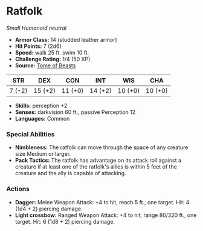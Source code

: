 # Ratfolk

*Small* *Humanoid* *neutral*

- **Armor Class:** 14 (studded leather armor)
- **Hit Points:** 7 (2d6)
- **Speed:** walk 25 ft. swim 10 ft.
- **Challenge Rating:** 1/4 (50 XP)
- **Source:** [Tome of Beasts](https://koboldpress.com/kpstore/product/tome-of-beasts-for-5th-edition-print/)

| STR | DEX | CON | INT | WIS | CHA |
| --- | --- | --- | --- | --- | --- |
| 7 (-2) | 15 (+2) | 11 (+0) | 14 (+2) | 10 (+0) | 10 (+0) |

- **Skills:** perception +2
- **Senses:** darkvision 60 ft., passive Perception 12
- **Languages:** Common
### Special Abilities
- **Nimbleness:** The ratfolk can move through the space of any creature size Medium or larger.
- **Pack Tactics:** The ratfolk has advantage on its attack roll against a creature if at least one of the ratfolk's allies is within 5 feet of the creature and the ally is capable of attacking.
### Actions
- **Dagger:** Melee Weapon Attack: +4 to hit, reach 5 ft., one target. Hit: 4 (1d4 + 2) piercing damage.
- **Light crossbow:** Ranged Weapon Attack: +4 to hit, range 80/320 ft., one target. Hit: 6 (1d8 + 2) piercing damage.
